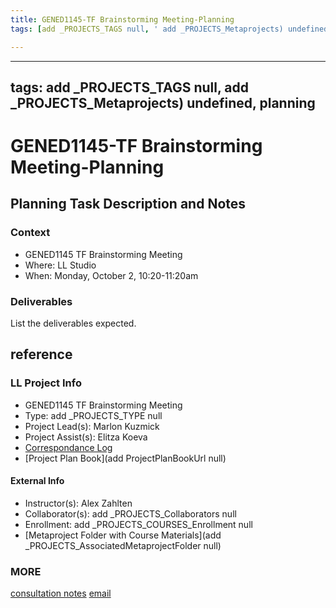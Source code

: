 ```yaml
---
title: GENED1145-TF Brainstorming Meeting-Planning
tags: [add _PROJECTS_TAGS null, ' add _PROJECTS_Metaprojects) undefined', ' planning']

---
```


---
tags: add _PROJECTS_TAGS null, add _PROJECTS_Metaprojects) undefined, planning
---

# GENED1145-TF Brainstorming Meeting-Planning

## Planning Task Description and Notes

### Context
- GENED1145 TF Brainstorming Meeting
- Where: LL Studio
- When: Monday, October 2, 10:20-11:20am

### Deliverables
List the deliverables expected.


## reference
### LL Project Info
* GENED1145 TF Brainstorming Meeting
* Type: add _PROJECTS_TYPE null
* Project Lead(s): Marlon Kuzmick
* Project Assist(s): Elitza Koeva
* [Correspondance Log](https://drive.google.com/drive/folders/1bAUIi_NX3tvdf-ZRx7T5vxSgQJ_tYoav?usp=drive_link)
* [Project Plan Book](add ProjectPlanBookUrl null)

#### External Info
* Instructor(s): Alex Zahlten
* Collaborator(s): add _PROJECTS_Collaborators null
* Enrollment: add _PROJECTS_COURSES_Enrollment null
* [Metaproject Folder with Course Materials](add _PROJECTS_AssociatedMetaprojectFolder null)
### MORE
[consultation notes](https://docs.google.com/document/d/1zhKkzaZgCN-Wb8OxYVVLWJ-NI1W6iXVabLsmb4EFkPA/edit#heading=h.reb4amctqnmj)
[email](https://docs.google.com/document/d/1fQLlP-iZE9oEvQPHIfow15iRr-QWvG4Gu-a5aa0kOFI/edit)
